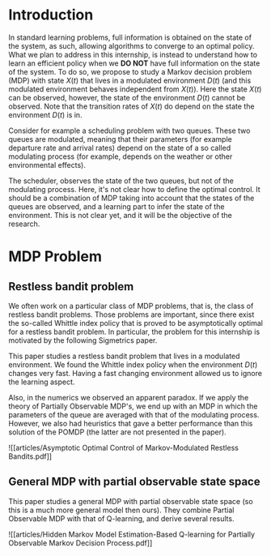 # Introduction

In standard learning problems, full information is obtained on the state of the system, as such, allowing algorithms to converge to an optimal policy. What we plan to address in this internship, is instead to understand how to learn an efficient policy when we **DO NOT** have full information on the state of the system. To do so, we propose to study a Markov decision problem (MDP) with state $X(t)$ that lives in a modulated environment $D(t)$ (and this modulated environment behaves independent from $X(t)$). Here the state $X(t)$ can be observed, however, the state of the environment $D(t)$ cannot be observed. Note that the transition rates of $X(t)$ do depend on the state the environment $D(t)$ is in.

Consider for example a scheduling problem with two queues. These two queues are modulated, meaning that their parameters (for example departure rate and arrival rates) depend on the state of a so called modulating process (for example, depends on the weather or other environmental effects).

The scheduler, observes the state of the two queues, but not of the modulating process. Here, it's not clear how to define the optimal control. It should be a combination of MDP taking into account that the states of the queues are observed, and a learning part to infer the state of the environment. This is not clear yet, and it will be the objective of the research.

# MDP Problem

## Restless bandit problem

We often work on a particular class of MDP problems, that is, the class of restless bandit problems. Those problems are important, since there exist the so-called Whittle index policy that is proved to be asymptotically optimal for a restless bandit problem. In particular, the problem for this internship is motivated by the following Sigmetrics paper.

This paper studies a restless bandit problem that lives in a modulated environment. We found the Whittle index policy when the environment $D(t)$ changes very fast. Having a fast changing environment allowed us to ignore the learning aspect.

Also, in the numerics we observed an apparent paradox. If we apply the theory of Partially Observable MDP's, we end up with an MDP in which the parameters of the queue are averaged with that of the modulating process. However, we also had heuristics that gave a better performance than this solution of the POMDP (the latter are not presented in the paper).

![[articles/Asymptotic Optimal Control of Markov-Modulated Restless Bandits.pdf]]

## General MDP with partial observable state space

This paper studies a general MDP with partial observable state space (so this is a much more general model then ours). They combine Partial Observable MDP with that of Q-learning, and derive several results.

![[articles/Hidden Markov Model Estimation-Based Q-learning for Partially Observable Markov Decision Process.pdf]]